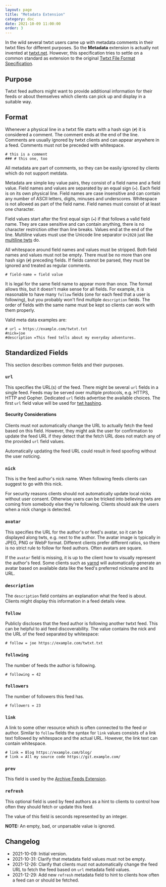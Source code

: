 ```yaml
---
layout: page
title: "Metadata Extension"
category: doc
date: 2021-10-09 11:00:00
order: 3
---
```


In the wild several twtxt users came up with metadata comments in their twtxt
files for different purposes. So the **Metadata** extension is actually not
invented at [twtxt.net](https://twtxt.net/). However, this specification tries
to settle on a common standard as extension to the original [Twtxt File Format
Specification](https://twtxt.readthedocs.io/en/latest/user/twtxtfile.html).

## Purpose

Twtxt feed authors might want to provide additional information for their feeds
or about themselves which clients can pick up and display in a suitable way.

## Format

Whenever a physical line in a twtxt file starts with a hash sign (`#`) it is
considered a comment. The comment ends at the end of the line. Comments are
usually ignored by twtxt clients and can appear anywhere in a feed. Comments
must not be preceded with whitespace.

```
# this is a comment
### # this one, too
```

All metadata are part of comments, so they can be easily ignored by clients
which do not support metdata.

Metadata are simple key value pairs, they consist of a field name and a field
value. Field names and values are separated by an equal sign (`=`). Each field
is on its own physical line. Field names are case insensitive and can contain
any number of ASCII letters, digits, minuses and underscores. Whitespace is not
allowed as part of the field name. Field names must consist of at least one
character.

Field values start after the first equal sign (`=`) if that follows a valid
field name. They are case sensitive and can contain anything, there is no
character restriction other than line breaks. Values end at the end of the
line. Multiline values must use the Unicode line separator `U+2028` just like
[multiline twts](multilineextension.html) do.

All whitespace around field names and values must be stripped. Both field names
and values must not be empty. There must be no more than one hash sign (`#`)
preceding fields. If fields cannot be parsed, they must be ignored and treated
as regular comments.

```
# field-name = field value
```

It is legal for the same field name to appear more than once. The format allows
this, but it doesn't make sense for all fields. For example, it is reasonable
to have many `follow` fields (one for each feed that a user is following), but
you probably won't find multiple `description` fields. The order of fields with
the same name must be kept so clients can work with them properly.

Valid meta data examples are:

```
# url = https://example.com/twtxt.txt
#nick=joe
#description =This feed tells about my everyday adventures.
```

## Standardized Fields

This section describes common fields and their purposes.

### `url`

This specifies the URL(s) of the feed. There might be several `url` fields in a
single feed. Feeds may be served over multiple protocols, e.g. HTTPS, HTTP and
Gopher. Dedicated `url` fields advertise the available choices. The first `url`
field value will be used for [twt hashing](twthashextension.html).

#### Security Considerations

Clients must not automatically change the URL to actually fetch the feed based
on this field. However, they might ask the user for confirmation to update the
feed URL if they detect that the fetch URL does not match any of the provided
`url` field values.

Automatically updating the feed URL could result in feed spoofing without the
user noticing.

### `nick`

This is the feed author's nick name. When following feeds clients can suggest
to go with this nick.

For security reasons clients should not automatically update local nicks
without user consent. Otherwise users can be tricked into believing twts are
coming from somebody else they're following. Clients should ask the users when
a nick change is detected.

### `avatar`

This specifies the URL for the author's or feed's avatar, so it can be
displayed along twts, e.g. next to the author. The avatar image is typically in
JPEG, PNG or WebP format. Different clients prefer different ratios, so there
is no strict rule to follow for feed authors. Often avatars are square.

If the `avatar` field is missing, it is up to the client how to visually
represent the author's feed. Some clients such as
[yarnd](https://git.mills.io/yarnsocial/yarn) will automatically generate an
avatar based on available data like the feed's preferred nickname and its URL.

### `description`

The `description` field contains an explanation what the feed is about. Clients
might display this information in a feed details view.

### `follow`

Publicly discloses that the feed author is following another twtxt feed. This
can be helpful to aid feed discoverability. The value contains the nick and the
URL of the feed separated by whitespace:

```
# follow = joe https://example.com/twtxt.txt
```

### `following`

The number of feeds the author is following.

```
# following = 42
```

### `followers`

The number of followers this feed has.

```
# followers = 23
```

### `link`

A link to some other resource which is often connected to the feed or author.
Similar to `follow` fields the syntax for `link` values consists of a link text
followed by whitespace and the actual URL. However, the link text can contain
whitespace.

```
# link = Blog https://example.com/blog/
# link = All my source code https://git.example.com/
```

### `prev`

This field is used by the [Archive Feeds
Extension](archivefeedsextension.html).


### `refresh`

This optional field is used by feed authors as a hint to clients to control how often they should fetch or update this feed.

The value of this field is seconds represented by an integer.

**NOTE:** An empty, bad, or unparsable value is ignored.


## Changelog

* 2021-10-09: Initial version.
* 2021-10-31: Clarify that metadata field values must not be empty.
* 2021-12-26: Clarify that clients must not automatically change the feed URL to fetch the feed based on `url` metadata field values.
* 2021-12-29: Add new `refresh` metadata field to hint to clients how often a feed can or should be fetched.
